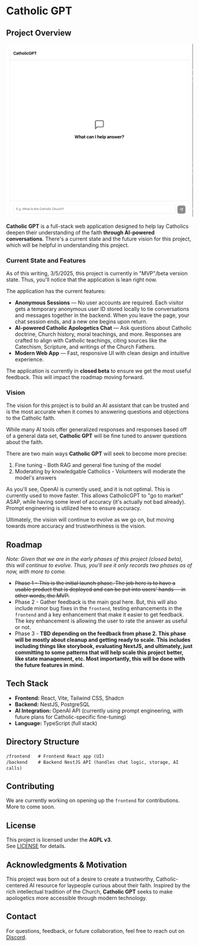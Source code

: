 # Catholic GPT

## Project Overview  

![](./demo.gif)

**Catholic GPT** is a full-stack web application designed to help lay Catholics deepen their understanding of the faith **through AI-powered conversations**. There's a current state and the future vision for this project, which will be helpful in understanding this project.

### Current State and Features

As of this writing, 3/5/2025, this project is currently in "MVP"/beta version state. Thus, you'll notice that the application is lean right now.

The application has the current features:

- **Anonymous Sessions** — No user accounts are required. Each visitor gets a temporary anonymous user ID stored locally to tie conversations and messages together in the backend. When you leave the page, your chat session ends, and a new one begins upon return.
- **AI-powered Catholic Apologetics Chat** — Ask questions about Catholic doctrine, Church history, moral teachings, and more. Responses are crafted to align with Catholic teachings, citing sources like the Catechism, Scripture, and writings of the Church Fathers.
- **Modern Web App** — Fast, responsive UI with clean design and intuitive experience.

The application is currently in **closed beta** to ensure we get the most useful feedback. This will impact the roadmap moving forward.

### Vision

The vision for this project is to build an AI assistant that can be trusted and is the most accurate when it comes to answering questions and objections to the Catholic faith.

While many AI tools offer generalized responses and responses based off of a general data set, **Catholic GPT** will be fine tuned to answer questions about the faith.

There are two main ways **Catholic GPT** will seek to become more precise:

1. Fine tuning - Both RAG and general fine tuning of the model
2. Moderating by knowledgable Catholics - Volunteers will moderate the model's answers

As you'll see, OpenAI is currently used, and it is not optimal. This is currently used to move faster. This allows CatholicGPT to "go to market" ASAP, while having some level of accuracy (it's actually not bad already). Prompt engineering is utilized here to ensure accuracy.

Ultimately, the vision will continue to evolve as we go on, but moving towards more accuracy and trustworthiness is the vision.

## Roadmap

_Note: Given that we are in the early phases of this project (closed beta), this will continue to evolve. Thus, you'll see it only records two phases as of now, with more to come._

* ~~Phase 1 - This is the initial launch phase. The job here is to have a usable product that is deployed and can be put into users' hands -- in other words, the MVP.~~
* Phase 2 - Gather feedback is the main goal here. But, this will also include minor bug fixes in the `frontend`, testing enhancements in the `frontend` and a key enhancement that make it easier to get feedback. The key enhancement is allowing the user to rate the answer as useful or not.
* Phase 3 - __TBD depending on the feedback from phase 2. This phase will be mostly about cleanup and getting ready to scale. This includes including things like storybook, evaluating NextJS, and ultimately, just committing to some patterns that will help scale this project better, like state management, etc. Most importantly, this will be done with the future features in mind.__

## Tech Stack  

- **Frontend:** React, Vite, Tailwind CSS, Shadcn  
- **Backend:** NestJS, PostgreSQL  
- **AI Integration:** OpenAI API (currently using prompt engineering, with future plans for Catholic-specific fine-tuning)  
- **Language:** TypeScript (full stack)

## Directory Structure  

```
/frontend   # Frontend React app (UI)
/backend    # Backend NestJS API (handles chat logic, storage, AI calls)
```

## Contributing  

We are currently working on opening up the `frontend` for contributions. More to come soon.

## License  

This project is licensed under the **AGPL v3**.  
See [LICENSE](https://github.com/bryanguillen/catholic-gpt/blob/main/LICENSE.md) for details.

## Acknowledgments & Motivation  

This project was born out of a desire to create a trustworthy, Catholic-centered AI resource for laypeople curious about their faith. Inspired by the rich intellectual tradition of the Church, **Catholic GPT** seeks to make apologetics more accessible through modern technology.

## Contact  

For questions, feedback, or future collaboration, feel free to reach out on [Discord](https://discord.gg/bAmCr5gu).
